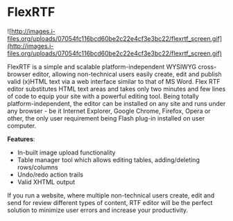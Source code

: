 # FlexRTF #

![http://images.i-files.org/uploads/07054fc116bcd60be2c22e4cf3e3bc22/flexrtf_screen.gif](http://images.i-files.org/uploads/07054fc116bcd60be2c22e4cf3e3bc22/flexrtf_screen.gif)

FlexRTF is a simple and scalable platform-independent WYSIWYG cross-browser editor, allowing non-technical users easily create, edit and publish valid (x)HTML text via a web interface similar to that of MS Word. Flex RTF editor substitutes HTML text areas and takes only two minutes and few lines of code to equip your site with a powerful editing tool. Being totally platform-independent, the editor can be installed on any site and runs under any browser - be it Internet Explorer, Google Chrome, Firefox, Opera or other, the only user requirement being Flash plug-in installed on user computer.

**Features**:
  * In-built image upload functionality
  * Table manager tool which allows editing tables, adding/deleting rows/columns
  * Undo/redo action trails
  * Valid XHTML output

If you run a website, where multiple non-technical users create, edit and send for review different types of content, RTF editor will be the perfect solution to minimize user errors and increase your productivity.